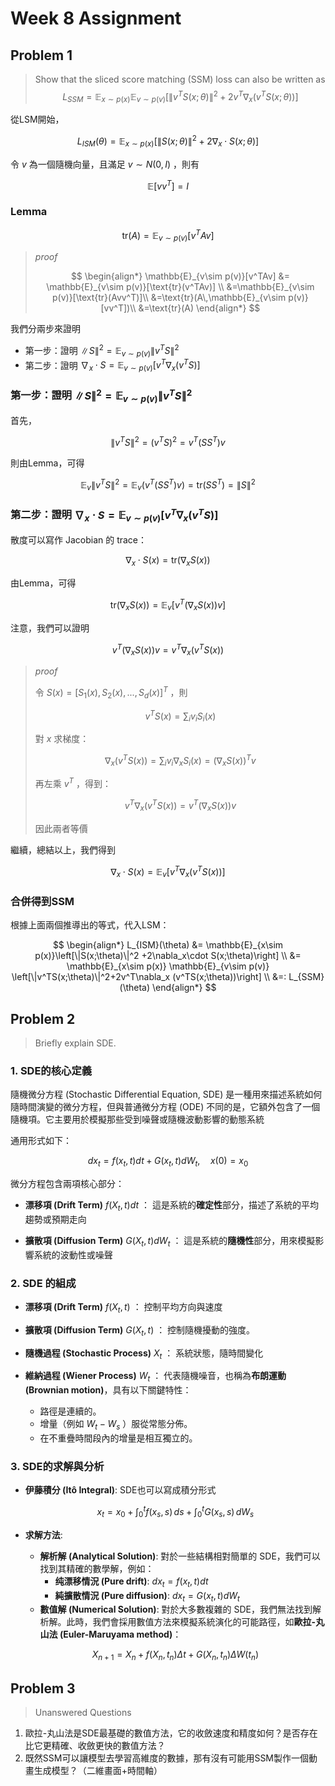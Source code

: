 # Week 8 Assignment


## Problem 1

> Show that the sliced score matching (SSM) loss can also be written as
> $$
> L_{SSM}=\mathbb{E}_{x\sim p(x)} \mathbb{E}_{v\sim p(v)} \left[\|v^TS(x;\theta)\|^2+2v^T\nabla_x (v^TS(x;\theta))\right]
> $$

從LSM開始，

$$
L_{ISM}(\theta) = \mathbb{E}_{x\sim p(x)}\left[\|S(x;\theta)\|^2 +2\nabla_x\cdot S(x;\theta)\right]
$$

令 $v$ 為一個隨機向量，且滿足 $v\sim N(0,I)$ ，則有

$$
\mathbb{E}[vv^T]=I
$$

### Lemma

$$
\text{tr}(A) = \mathbb{E}_{v\sim p(v)}[v^TAv]
$$

> *proof*
>
> $$
> \begin{align*}
>     \mathbb{E}_{v\sim p(v)}[v^TAv] &= \mathbb{E}_{v\sim p(v)}[\text{tr}(v^TAv)] \\
>     &=\mathbb{E}_{v\sim p(v)}[\text{tr}(Avv^T)]\\
>     &=\text{tr}(A\,\mathbb{E}_{v\sim p(v)}[vv^T])\\
>     &=\text{tr}(A)
> \end{align*}
> $$

我們分兩步來證明
- 第一步：證明 $\|S\|^2 = \mathbb{E}_{v\sim p(v)} \|v^TS\|^2$
- 第二步：證明 $\nabla_x\cdot S = \mathbb{E}_{v\sim p(v)}\left[v^T\nabla_x (v^TS) \right]$

### 第一步：證明 $\|S\|^2 = \mathbb{E}_{v\sim p(v)} \|v^TS\|^2$

首先，

$$
\|v^TS\|^2 = (v^TS)^2 = v^T(SS^T)v
$$

則由Lemma，可得

$$
\mathbb{E}_{v} \|v^TS\|^2 = \mathbb{E}_{v} (v^T(SS^T)v) = \text{tr}(SS^T) = \|S\|^2
$$

### 第二步：證明 $\nabla_x\cdot S = \mathbb{E}_{v\sim p(v)}\left[v^T\nabla_x (v^TS) \right]$

散度可以寫作 Jacobian 的 trace：

$$
\nabla_x \cdot S(x) = \text{tr}(\nabla_x S(x))
$$

由Lemma，可得

$$
\text{tr}(\nabla_x S(x)) = \mathbb{E}_v[v^T (\nabla_x S(x)) v]
$$

注意，我們可以證明

$$
v^T(\nabla_x S(x))v = v^T\nabla_x(v^T S(x))
$$

> *proof*
>
> 令 $S(x) = [S_1(x), S_2(x), ..., S_d(x)]^T$ ，則
>
> $$
> v^T S(x) = \sum_i v_i S_i(x)
> $$
>
> 對 $x$ 求梯度：
>
> $$
> \nabla_x(v^T S(x)) = \sum_i v_i \nabla_x S_i(x) = (\nabla_x S(x))^T v
> $$
>
> 再左乘 $v^T$ ，得到：
>
> $$
> v^T \nabla_x(v^T S(x)) = v^T (\nabla_x S(x)) v
> $$
>
> 因此兩者等價

繼續，總結以上，我們得到

$$
\nabla_x \cdot S(x) = \mathbb{E}_v \left[v^T \nabla_x(v^T S(x)) \right]
$$

### 合併得到SSM

根據上面兩個推導出的等式，代入LSM：

$$
\begin{align*}
    L_{ISM}(\theta)
    &= \mathbb{E}_{x\sim p(x)}\left[\|S(x;\theta)\|^2 +2\nabla_x\cdot S(x;\theta)\right] \\
    &= \mathbb{E}_{x\sim p(x)} \mathbb{E}_{v\sim p(v)} \left[\|v^TS(x;\theta)\|^2+2v^T\nabla_x (v^TS(x;\theta))\right] \\
    &=: L_{SSM}(\theta)
\end{align*}
$$


## Problem 2

> Briefly explain SDE.

### 1. SDE的核心定義

隨機微分方程 (Stochastic Differential Equation, SDE) 是一種用來描述系統如何隨時間演變的微分方程，但與普通微分方程 (ODE) 不同的是，它額外包含了一個隨機項。它主要用於模擬那些受到噪聲或隨機波動影響的動態系統

通用形式如下：

$$
dx_t = f(x_t, t)dt + G(x_t, t)dW_t, \quad x(0)=x_0
$$

微分方程包含兩項核心部分：

* **漂移項 (Drift Term)** $f(X_t, t)dt$ ：
    這是系統的**確定性**部分，描述了系統的平均趨勢或預期走向
  
* **擴散項 (Diffusion Term)** $G(X_t, t)dW_t$ ：
    這是系統的**隨機性**部分，用來模擬影響系統的波動性或噪聲

### 2. SDE 的組成

* **漂移項 (Drift Term)** $f(X_t, t)$ ：
    控制平均方向與速度
  
* **擴散項 (Diffusion Term)** $G(X_t, t)$ ：
    控制隨機擾動的強度。

* **隨機過程 (Stochastic Process)** $X_t$ ：
    系統狀態，隨時間變化

* **維納過程 (Wiener Process)** $W_t$ ：
    代表隨機噪音，也稱為**布朗運動 (Brownian motion)**，具有以下關鍵特性：
    * 路徑是連續的。
    * 增量（例如 $W_{t} - W_{s}$ ）服從常態分佈。
    * 在不重疊時間段內的增量是相互獨立的。

### 3. SDE的求解與分析

* **伊藤積分 (Itô Integral)**:
    SDE也可以寫成積分形式

    $$
    x_t = x_0 + \int^t_0 f(x_s, s)\,ds + \int^t_0 G(x_s, s)\,dW_s
    $$

* **求解方法**:
    * **解析解 (Analytical Solution)**: 對於一些結構相對簡單的 SDE，我們可以找到其精確的數學解，例如：
        * **纯漂移情況 (Pure drift)**: $dx_t = f(x_t, t)dt$
        * **純擴散情況 (Pure diffusion)**: $dx_t = G(x_t, t)dW_t$
    * **數值解 (Numerical Solution)**: 對於大多數複雜的 SDE，我們無法找到解析解。此時，我們會採用數值方法來模擬系統演化的可能路徑，如**歐拉-丸山法 (Euler-Maruyama method)**：
    
    $$
    X_{n+1}=X_{n}+f(X_{n}, t_n)\Delta t + G(X_{n}, t_n)\Delta W(t_n)
    $$


## Problem 3

> Unanswered Questions

1. 歐拉-丸山法是SDE最基礎的數值方法，它的收斂速度和精度如何？是否存在比它更精確、收斂更快的數值方法？
2. 既然SSM可以讓模型去學習高維度的數據，那有沒有可能用SSM製作一個動畫生成模型？（二維畫面+時間軸）
